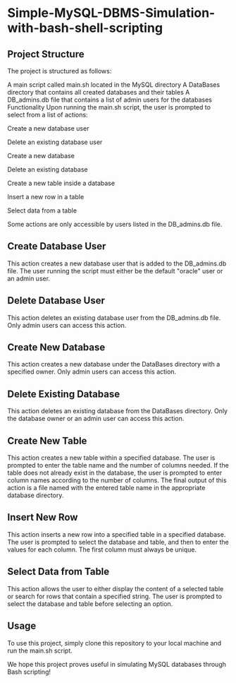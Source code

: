 # Simple-MySQL-DBMS-Simulation-with-bash-shell-scripting

## Project Structure
The project is structured as follows:

A main script called main.sh located in the MySQL directory
A DataBases directory that contains all created databases and their tables
A DB_admins.db file that contains a list of admin users for the databases
Functionality
Upon running the main.sh script, the user is prompted to select from a list of actions:

Create a new database user

Delete an existing database user

Create a new database

Delete an existing database

Create a new table inside a database

Insert a new row in a table

Select data from a table

Some actions are only accessible by users listed in the DB_admins.db file.

## Create Database User
This action creates a new database user that is added to the DB_admins.db file. The user running the script must either be the default "oracle" user or an admin user.

## Delete Database User
This action deletes an existing database user from the DB_admins.db file. Only admin users can access this action.

## Create New Database
This action creates a new database under the DataBases directory with a specified owner. Only admin users can access this action.

## Delete Existing Database
This action deletes an existing database from the DataBases directory. Only the database owner or an admin user can access this action.

## Create New Table
This action creates a new table within a specified database. The user is prompted to enter the table name and the number of columns needed. If the table does not already exist in the database, the user is prompted to enter column names according to the number of columns. The final output of this action is a file named with the entered table name in the appropriate database directory.

## Insert New Row
This action inserts a new row into a specified table in a specified database. The user is prompted to select the database and table, and then to enter the values for each column. The first column must always be unique.

## Select Data from Table
This action allows the user to either display the content of a selected table or search for rows that contain a specified string. The user is prompted to select the database and table before selecting an option.

## Usage
To use this project, simply clone this repository to your local machine and run the main.sh script.

We hope this project proves useful in simulating MySQL databases through Bash scripting!
